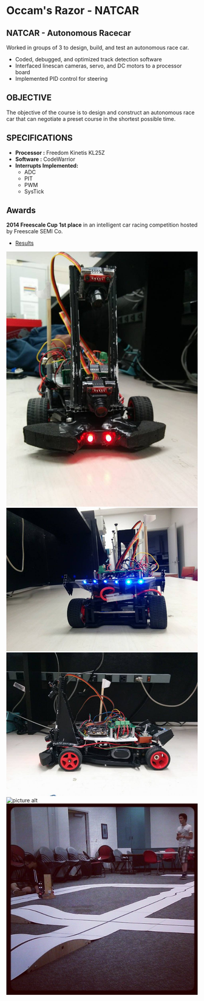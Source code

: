 # Occam's Razor - NATCAR

## NATCAR - Autonomous Racecar
Worked in groups of 3 to design, build, and test an autonomous race car. 
* Coded, debugged, and optimized track detection software
* Interfaced linescan cameras, servo, and DC motors to a processor board
* Implemented PID control for steering

## OBJECTIVE
The objective of the course is to design and construct an autonomous race car that can
negotiate a preset course in the shortest possible time.

## SPECIFICATIONS
* **Processor  :** Freedom Kinetis KL25Z
* **Software   :** CodeWarrior
* **Interrupts Implemented:**
   * ADC
   * PIT
   * PWM
   * SysTick

## Awards
**2014 Freescale Cup**
**1st place** in an intelligent car racing competition hosted by Freescale SEMI Co.
* [Results](http://www.ece.ucdavis.edu/nxp/2014-race-results/)

![picture alt](/NATCAR/images/natcar4.jpg)
![picture alt](NATCAR/images/natcar3.jpg)
![picture alt](NATCAR/images/natcar2.jpg)
![picture alt](NATCAR/images/natcar1.jpg)
![picture alt](NATCAR/images/natcar5.jpg)
